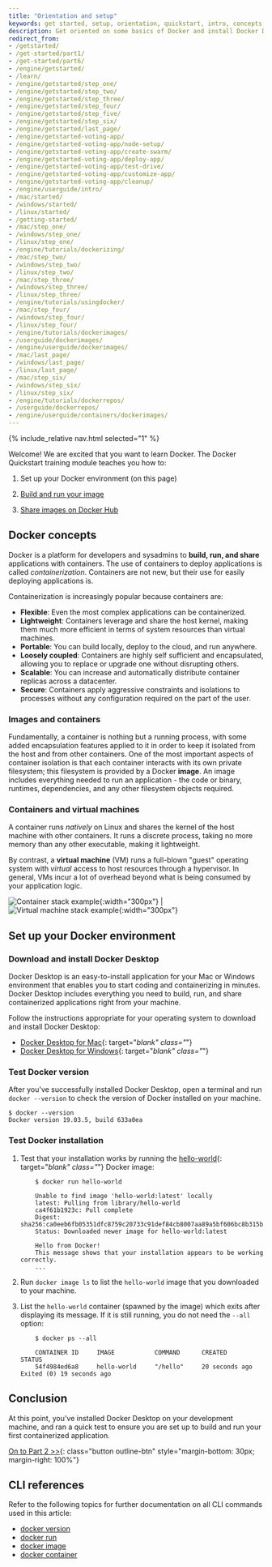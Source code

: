 ```yaml
---
title: "Orientation and setup"
keywords: get started, setup, orientation, quickstart, intro, concepts, containers, docker desktop
description: Get oriented on some basics of Docker and install Docker Desktop.
redirect_from:
- /getstarted/
- /get-started/part1/
- /get-started/part6/
- /engine/getstarted/
- /learn/
- /engine/getstarted/step_one/
- /engine/getstarted/step_two/
- /engine/getstarted/step_three/
- /engine/getstarted/step_four/
- /engine/getstarted/step_five/
- /engine/getstarted/step_six/
- /engine/getstarted/last_page/
- /engine/getstarted-voting-app/
- /engine/getstarted-voting-app/node-setup/
- /engine/getstarted-voting-app/create-swarm/
- /engine/getstarted-voting-app/deploy-app/
- /engine/getstarted-voting-app/test-drive/
- /engine/getstarted-voting-app/customize-app/
- /engine/getstarted-voting-app/cleanup/
- /engine/userguide/intro/
- /mac/started/
- /windows/started/
- /linux/started/
- /getting-started/
- /mac/step_one/
- /windows/step_one/
- /linux/step_one/
- /engine/tutorials/dockerizing/
- /mac/step_two/
- /windows/step_two/
- /linux/step_two/
- /mac/step_three/
- /windows/step_three/
- /linux/step_three/
- /engine/tutorials/usingdocker/
- /mac/step_four/
- /windows/step_four/
- /linux/step_four/
- /engine/tutorials/dockerimages/
- /userguide/dockerimages/
- /engine/userguide/dockerimages/
- /mac/last_page/
- /windows/last_page/
- /linux/last_page/
- /mac/step_six/
- /windows/step_six/
- /linux/step_six/
- /engine/tutorials/dockerrepos/
- /userguide/dockerrepos/
- /engine/userguide/containers/dockerimages/
---
```


{% include_relative nav.html selected="1" %}

Welcome! We are excited that you want to learn Docker. The Docker Quickstart training module teaches you how to:

1.  Set up your Docker environment (on this page)

2.  [Build and run your image](part2.md)

3.  [Share images on Docker Hub](part3.md)

## Docker concepts

Docker is a platform for developers and sysadmins to **build, run, and share**
applications with containers. The use of containers to deploy applications
is called _containerization_. Containers are not new, but their use for easily
deploying applications is.

Containerization is increasingly popular because containers are:

- **Flexible**: Even the most complex applications can be containerized.
- **Lightweight**: Containers leverage and <span class='important'>share the host kernel</span>,
  making them much more efficient in terms of system resources than virtual machines.
- **Portable**: You can build locally, deploy to the cloud, and run anywhere.
- **Loosely coupled**: Containers are highly <span class='important'>self sufficient and encapsulated</span>,
  allowing you to replace or upgrade one without disrupting others.
- **Scalable**: You can <span class='important'>increase and automatically distribute container replicas</span> across a datacenter.
- **Secure**: Containers apply <span class='important'>aggressive constraints and isolations</span> to processes without any configuration required on the part of the user.

### Images and containers

Fundamentally, a container is <span class='important'>nothing but a running process</span>,
with some <span class='important'>added encapsulation features</span> applied to it in order to keep it isolated from the host and from other containers.
One of the most important aspects of container isolation is that each container interacts with its <span class='definition'>own private filesystem</span>; this filesystem is provided by a Docker **image**.
An <span class='definition'>image</span> includes everything needed to run an application - <span class='important'>the code or binary,
runtimes, dependencies, and any other filesystem objects required</span>.

### Containers and virtual machines

A container runs _natively_ on Linux and <span class='important'>shares the kernel of the host
machine with other containers</span>. It runs a <span class='important'>discrete process</span>, taking no more memory
than any other executable, making it lightweight.

By contrast, a <span class='definition'>**virtual machine** (VM)</span> runs a <span class='important'>full-blown "guest" operating</span>
system with _virtual_ access to host resources through a <span class='definition'>hypervisor</span>. In general,
VMs incur a lot of overhead beyond what is being consumed by your application logic.

![Container stack example](/images/Container%402x.png){:width="300px"} | ![Virtual machine stack example](/images/VM%402x.png){:width="300px"}

## Set up your Docker environment

### Download and install Docker Desktop

Docker Desktop is an easy-to-install application for your Mac or Windows environment that enables you to start coding and containerizing in minutes. Docker Desktop includes everything you need to build, run, and share containerized applications right from your machine.

Follow the instructions appropriate for your operating system to download and install Docker Desktop:

 - [Docker Desktop for Mac](/docker-for-mac/install/){: target="_blank" class="_"}
 - [Docker Desktop for Windows](/docker-for-windows/install/){: target="_blank" class="_"}

### Test Docker version

After you've successfully installed Docker Desktop, open a terminal and run `docker --version` to check the version of Docker installed on your machine.

```shell
$ docker --version
Docker version 19.03.5, build 633a0ea
```

### Test Docker installation

1.  Test that your installation works by running the [hello-world](https://hub.docker.com/_/hello-world/){: target="_blank" class="_"} Docker image:

    ```shell
        $ docker run hello-world

        Unable to find image 'hello-world:latest' locally
        latest: Pulling from library/hello-world
        ca4f61b1923c: Pull complete
        Digest: sha256:ca0eeb6fb05351dfc8759c20733c91def84cb8007aa89a5bf606bc8b315b9fc7
        Status: Downloaded newer image for hello-world:latest

        Hello from Docker!
        This message shows that your installation appears to be working correctly.
        ...
    ```

2.  Run `docker image ls` to <span class='definition'>list</span> the `hello-world` image that you downloaded to your machine.

3.  <span class='definition'>List the `hello-world` container</span> (spawned by the image) which exits after displaying its message. If it is still running, you do not need the `--all` option:

    ```shell
        $ docker ps --all

        CONTAINER ID     IMAGE           COMMAND      CREATED            STATUS
        54f4984ed6a8     hello-world     "/hello"     20 seconds ago     Exited (0) 19 seconds ago
    ```

## Conclusion

At this point, you've installed Docker Desktop on your development machine, and ran a quick test to ensure you are set up to build and run your first containerized application.

[On to Part 2 >>](part2.md){: class="button outline-btn" style="margin-bottom: 30px; margin-right: 100%"}

## CLI references

Refer to the following topics for further documentation on all CLI commands used in this article:

- [docker version](https://docs.docker.com/engine/reference/commandline/version/)
- [docker run](https://docs.docker.com/engine/reference/commandline/run/)
- [docker image](https://docs.docker.com/engine/reference/commandline/image/)
- [docker container](https://docs.docker.com/engine/reference/commandline/container/)
